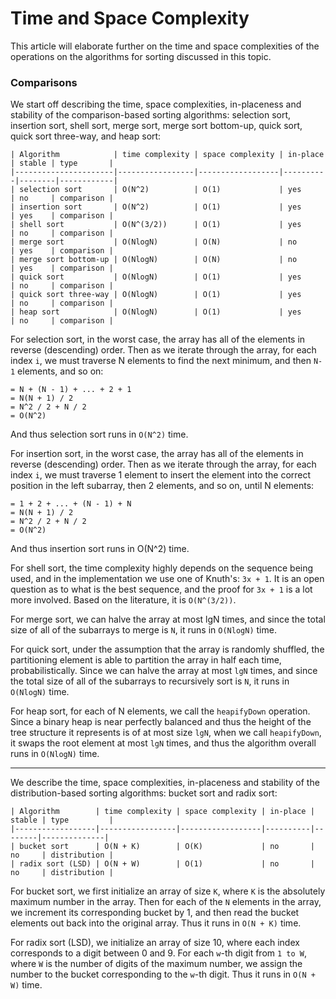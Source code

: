 # Time and Space Complexity

This article will elaborate further on the time and space complexities of the operations on the 
algorithms for sorting discussed in this topic.

### Comparisons

We start off describing the time, space complexities, in-placeness and stability of the 
comparison-based sorting algorithms: selection sort, insertion sort, shell sort, merge sort, 
merge sort bottom-up, quick sort, quick sort three-way, and heap sort:

```
| Algorithm            | time complexity | space complexity | in-place | stable | type       |
|----------------------|-----------------|------------------|----------|--------|------------|
| selection sort       | O(N^2)          | O(1)             | yes      | no     | comparison |
| insertion sort       | O(N^2)          | O(1)             | yes      | yes    | comparison |
| shell sort           | O(N^(3/2))      | O(1)             | yes      | no     | comparison |
| merge sort           | O(NlogN)        | O(N)             | no       | yes    | comparison |
| merge sort bottom-up | O(NlogN)        | O(N)             | no       | yes    | comparison |
| quick sort           | O(NlogN)        | O(1)             | yes      | no     | comparison |
| quick sort three-way | O(NlogN)        | O(1)             | yes      | no     | comparison |
| heap sort            | O(NlogN)        | O(1)             | yes      | no     | comparison |
```

For selection sort, in the worst case, the array has all of the elements in reverse (descending) 
order. Then as we iterate through the array, for each index `i`, we must traverse N elements to find 
the next minimum, and then `N-1` elements, and so on:

```
= N + (N - 1) + ... + 2 + 1
= N(N + 1) / 2
= N^2 / 2 + N / 2
= O(N^2)
```

And thus selection sort runs in `O(N^2)` time.

For insertion sort, in the worst case, the array has all of the elements in reverse (descending) 
order. Then as we iterate through the array, for each index `i`, we must traverse 1 element to 
insert the element into the correct position in the left subarray, then 2 elements, and so on, 
until N elements:

```
= 1 + 2 + ... + (N - 1) + N
= N(N + 1) / 2
= N^2 / 2 + N / 2
= O(N^2)
```

And thus insertion sort runs in O(N^2) time.

For shell sort, the time complexity highly depends on the sequence being used, and in the 
implementation we use one of Knuth's: `3x + 1`. It is an open question as to what is the best 
sequence, and the proof for `3x + 1` is a lot more involved. Based on the literature, it is 
`O(N^(3/2))`.

For merge sort, we can halve the array at most lgN times, and since the total size of all of the 
subarrays to merge is `N`, it runs in `O(NlogN)` time.

For quick sort, under the assumption that the array is randomly shuffled, the partitioning element 
is able to partition the array in half each time, probabilistically. Since we can halve the array 
at most `lgN` times, and since the total size of all of the subarrays to recursively sort is `N`, 
it runs in `O(NlogN)` time.

For heap sort, for each of N elements, we call the `heapifyDown` operation. Since a binary heap is 
near perfectly balanced and thus the height of the tree structure it represents is of at most size 
`lgN`, when we call `heapifyDown`, it swaps the root element at most `lgN` times, and thus the 
algorithm overall runs in `O(NlogN)` time.

---

We describe the time, space complexities, in-placeness and stability of the distribution-based 
sorting algorithms: bucket sort and radix sort:

```
| Algorithm        | time complexity | space complexity | in-place | stable | type         |
|------------------|-----------------|------------------|----------|--------|--------------|
| bucket sort      | O(N + K)        | O(K)             | no       | no     | distribution |
| radix sort (LSD) | O(N + W)        | O(1)             | no       | no     | distribution |
```

For bucket sort, we first initialize an array of size `K`, where `K` is the absolutely maximum 
number in the array. Then for each of the `N` elements in the array, we increment its corresponding 
bucket by 1, and then read the bucket elements out back into the original array. Thus it runs in 
`O(N + K)` time.

For radix sort (LSD), we initialize an array of size 10, where each index corresponds to a digit 
between 0 and 9. For each `w`-th digit from `1 to W`, where `W` is the number of digits of the 
maximum number, we assign the number to the bucket corresponding to the `w`-th digit. Thus it runs 
in `O(N + W)` time.
